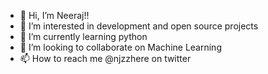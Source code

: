 - 👋 Hi, I’m Neeraj!!
- 👀 I’m interested in development and open source projects
- 🌱 I’m currently learning python
- 💞️ I’m looking to collaborate on Machine Learning
- 📫 How to reach me @njzzhere on twitter

<!---
njcodez/njcodez is a ✨ special ✨ repository because its `README.md` (this file) appears on your GitHub profile.
You can click the Preview link to take a look at your changes.
--->
